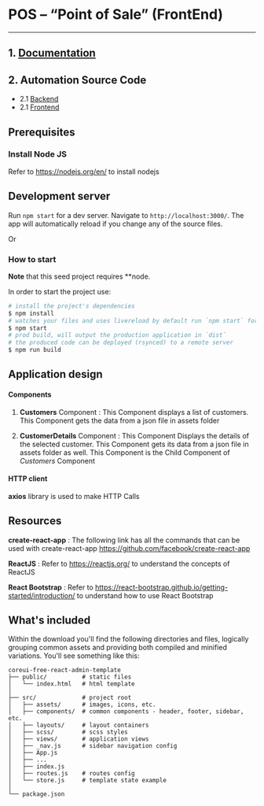 # POS – “Point of Sale” (FrontEnd)
-----------------------------------------------------------------

## 1. [Documentation](https://github.com/togetherGithub/Point-Of-Sale)

## 2. Automation Source Code
* 2.1 [Backend](https://github.com/togetherGithub/Point-Of-Sale/tree/main/rest-service)
* 2.1 [Frontend](https://github.com/togetherGithub/Point-Of-Sale/tree/main/web-client-v2)

## Prerequisites

### Install Node JS
Refer to https://nodejs.org/en/ to install nodejs

## Development server

Run `npm start` for a dev server. Navigate to `http://localhost:3000/`. The app will automatically reload if you change any of the source files.

Or

### How to start

**Note** that this seed project requires **node.

In order to start the project use:

```bash
# install the project's dependencies
$ npm install
# watches your files and uses livereload by default run `npm start` for a dev server. Navigate to `http://localhost:3000/`. The app will automatically reload if you change any of the source files.
$ npm start
# prod build, will output the production application in `dist`
# the produced code can be deployed (rsynced) to a remote server
$ npm run build
```

## Application design

#### Components

1. **Customers** Component : This Component displays a list of customers. This Component gets the data from a json file in assets folder

2. **CustomerDetails** Component : This Component Displays the details of the selected customer. This Component gets its data from a json file in assets folder as well. This Component is the Child Component of *Customers* Component

#### HTTP client

**axios** library is used to make HTTP Calls

## Resources

**create-react-app** : The following link has all the commands that can be used with create-react-app
https://github.com/facebook/create-react-app

**ReactJS** : Refer to https://reactjs.org/ to understand the concepts of ReactJS

**React Bootstrap** : Refer to https://react-bootstrap.github.io/getting-started/introduction/ to understand how to use React Bootstrap


## What's included

Within the download you'll find the following directories and files, logically grouping common assets and providing both compiled and minified variations. You'll see something like this:

```
coreui-free-react-admin-template
├── public/          # static files
│   └── index.html   # html template
│
├── src/             # project root
│   ├── assets/      # images, icons, etc.
│   ├── components/  # common components - header, footer, sidebar, etc.
│   ├── layouts/     # layout containers
│   ├── scss/        # scss styles
│   ├── views/       # application views
│   ├── _nav.js      # sidebar navigation config
│   ├── App.js
│   ├── ...
│   ├── index.js
│   ├── routes.js    # routes config
│   └── store.js     # template state example 
│
└── package.json
```
